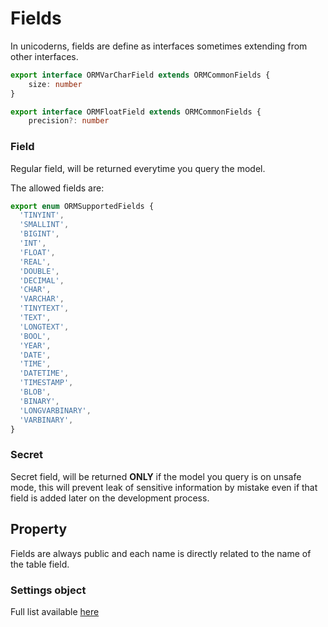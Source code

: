 # Fields

In unicoderns, fields are define as interfaces sometimes extending from other interfaces.

```typescript
export interface ORMVarCharField extends ORMCommonFields {
    size: number
}

export interface ORMFloatField extends ORMCommonFields {
    precision?: number
```

### Field

Regular field, will be returned everytime you query the model.

The allowed fields are:

```typescript
export enum ORMSupportedFields {
  'TINYINT',
  'SMALLINT',
  'BIGINT',
  'INT',
  'FLOAT',
  'REAL',
  'DOUBLE',
  'DECIMAL',
  'CHAR',
  'VARCHAR',
  'TINYTEXT',
  'TEXT',
  'LONGTEXT',
  'BOOL',
  'YEAR',
  'DATE',
  'TIME',
  'DATETIME',
  'TIMESTAMP',
  'BLOB',
  'BINARY',
  'LONGVARBINARY',
  'VARBINARY',
}
```

### Secret

Secret field, will be returned **ONLY** if the model you query is on unsafe mode, this will prevent leak of sensitive information by mistake even if that field is added later on the development process.

## Property

Fields are always public and each name is directly related to the name of the table field.

### Settings object

Full list available [here](https://github.com/unicoderns/orm/blob/master/docs/fields/settings.md)
